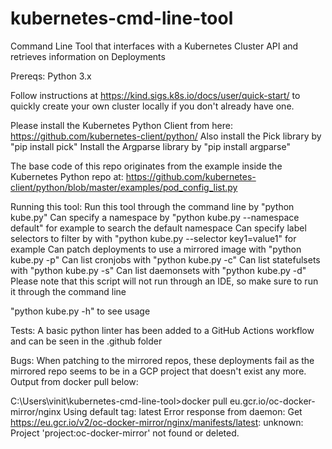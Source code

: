 # kubernetes-cmd-line-tool
Command Line Tool that interfaces with a Kubernetes Cluster API and retrieves information on Deployments

Prereqs: Python 3.x

Follow instructions at https://kind.sigs.k8s.io/docs/user/quick-start/ to quickly create your own cluster locally if you don't already have one.

Please install the Kubernetes Python Client from here: https://github.com/kubernetes-client/python/
Also install the Pick library by "pip install pick"
Install the Argparse library by "pip install argparse"

The base code of this repo originates from the example inside the Kubernetes Python repo at: https://github.com/kubernetes-client/python/blob/master/examples/pod_config_list.py

Running this tool:
Run this tool through the command line by "python kube.py"
Can specify a namespace by "python kube.py --namespace default" for example to search the default namespace
Can specify label selectors to filter by with "python kube.py --selector key1=value1" for example
Can patch deployments to use a mirrored image with "python kube.py -p"
Can list cronjobs with "python kube.py -c"
Can list statefulsets with "python kube.py -s"
Can list daemonsets with "python kube.py -d"
Please note that this script will not run through an IDE, so make sure to run it through the command line

"python kube.py -h" to see usage

Tests:
A basic python linter has been added to a GitHub Actions workflow and can be seen in the .github folder

Bugs:
When patching to the mirrored repos, these deployments fail as the mirrored repo seems to be in a GCP project that doesn't exist any more. Output from docker pull below:

C:\Users\vinit\kubernetes-cmd-line-tool>docker pull eu.gcr.io/oc-docker-mirror/nginx
Using default tag: latest
Error response from daemon: Get https://eu.gcr.io/v2/oc-docker-mirror/nginx/manifests/latest: unknown: Project 'project:oc-docker-mirror' not found or deleted.
